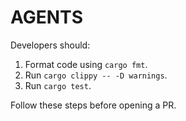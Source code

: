 # AGENTS

Developers should:

1. Format code using `cargo fmt`.
2. Run `cargo clippy -- -D warnings`.
3. Run `cargo test`.

Follow these steps before opening a PR.
